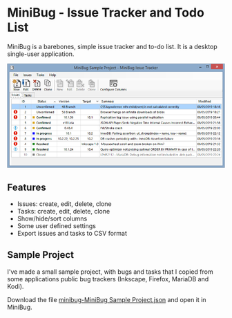 # MiniBug - Issue Tracker and Todo List

MiniBug is a barebones, simple issue tracker and to-do list. It is a desktop single-user application.

<img src="Screenshots/main-window.png" alt="MiniBug main window">

## Features

- Issues: create, edit, delete, clone
- Tasks: create, edit, delete, clone
- Show/hide/sort columns
- Some user defined settings
- Export issues and tasks to CSV format

## Sample Project

I've made a small sample project, with bugs and tasks that I copied from some applications public bug trackers (Inkscape, Firefox, MariaDB and Kodi).

Download the file <a href="minibug-MiniBug Sample Project.json">minibug-MiniBug Sample Project.json</a> and open it in MiniBug.